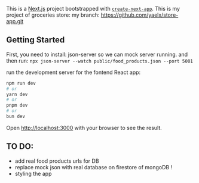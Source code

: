 This is a [Next.js](https://nextjs.org) project bootstrapped with [`create-next-app`](https://nextjs.org/docs/app/api-reference/cli/create-next-app).
This is my project of groceries store: my branch: https://github.com/yaelx/store-app.git

## Getting Started

First, 
you need to install: json-server so we can mock server running.
and then run: 
```npx json-server --watch public/food_products.json --port 5001```

run the development server for the fontend React app:
```bash
npm run dev
# or
yarn dev
# or
pnpm dev
# or
bun dev
```

Open [http://localhost:3000](http://localhost:3000) with your browser to see the result.

## TO DO:
- add real food products urls for DB
- replace mock json with real database on firestore of mongoDB !
- styling the app